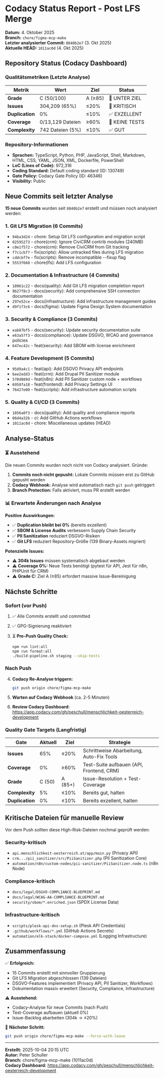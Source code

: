 # Codacy Status Report - Post LFS Merge

**Datum:** 4. Oktober 2025  
**Branch:** `chore/figma-mcp-make`  
**Letzter analysierter Commit:** `0840b2e7` (3. Okt 2025)  
**Aktuelle HEAD:** `1011ac0d` (4. Okt 2025)  

## Repository Status (Codacy Dashboard)

### Qualitätsmetriken (Letzte Analyse)

| Metrik | Wert | Ziel | Status |
|--------|------|------|--------|
| **Grade** | C (50/100) | A (≥85) | 🔴 UNTER ZIEL |
| **Issues** | 304,209 (65%) | ≤20% | 🔴 KRITISCH |
| **Duplication** | 0% | ≤10% | ✅ EXZELLENT |
| **Coverage** | 0/13,129 Dateien | ≥60% | 🔴 KEINE TESTS |
| **Complexity** | 742 Dateien (5%) | ≤10% | ✅ GUT |

### Repository-Informationen

- **Sprachen:** TypeScript, Python, PHP, JavaScript, Shell, Markdown, HTML, CSS, YAML, JSON, XML, Dockerfile, PowerShell
- **LoC (Lines of Code):** 972,316
- **Coding Standard:** Default coding standard (ID: 130749)
- **Gate Policy:** Codacy Gate Policy (ID: 46346)
- **Visibility:** Public

## Neue Commits seit letzter Analyse

**15 neue Commits** wurden seit `0840b2e7` erstellt und müssen noch analysiert werden:

### 1. Git LFS Migration (6 Commits)

- `94ba3d24` - chore: Setup Git LFS configuration and migration script
- `02595273` - chore(crm): Ignore CiviCRM contrib modules (240MB)
- `c0e1f572` - chore(crm): Remove CiviCRM from Git tracking
- `f7c1cbf7` - fix(scripts): Allow untracked files during LFS migration
- `cddcbf7e` - fix(scripts): Remove incompatible --fixup flag
- `5553f668` - chore(lfs): Add LFS configuration

### 2. Documentation & Infrastructure (4 Commits)

- `18961c22` - docs(quality): Add Git LFS migration completion report
- `9b27f8c3` - docs(security): Add comprehensive SSH connection documentation
- `297e52ce` - docs(infrastructure): Add infrastructure management guides
- `d9f1f3c6` - docs(figma): Update Figma Design System documentation

### 3. Security & Compliance (3 Commits)

- `eab87bf5` - docs(security): Update security documentation suite
- `e63a57f3` - docs(compliance): Update DSGVO, WCAG and governance policies
- `647ec42c` - feat(security): Add SBOM with license enrichment

### 4. Feature Development (5 Commits)

- `95d9a4c1` - feat(api): Add DSGVO Privacy API endpoints
- `bee2edd3` - feat(crm): Add Drupal PII Sanitizer module
- `570d889d` - feat(n8n): Add PII Sanitizer custom node + workflows
- `6958fa18` - feat(frontend): Add Privacy Settings UI
- `76427e00` - feat(scripts): Add infrastructure automation scripts

### 5. Quality & CI/CD (3 Commits)

- `1856a0f3` - docs(quality): Add quality and compliance reports
- `06d4a32b` - ci: Add GitHub Actions workflows
- `1011ac0d` - chore: Miscellaneous updates (HEAD)

## Analyse-Status

### ⏳ Ausstehend

Die neuen Commits wurden noch nicht von Codacy analysiert. Gründe:

1. **Commits noch nicht gepusht:** Lokale Commits müssen erst zu GitHub gepusht werden
2. **Codacy Webhook:** Analyse wird automatisch nach `git push` getriggert
3. **Branch Protection:** Falls aktiviert, muss PR erstellt werden

### 📊 Erwartete Änderungen nach Analyse

**Positive Auswirkungen:**

- ✅ **Duplication bleibt bei 0%** (bereits exzellent)
- ✅ **SBOM & License Audits** verbessern Supply Chain Security
- ✅ **PII Sanitization** reduziert DSGVO-Risiken
- ✅ **Git LFS** reduziert Repository-Größe (139 Binary-Assets migriert)

**Potenzielle Issues:**

- ⚠️ **304k Issues** müssen systematisch abgebaut werden
- ⚠️ **Coverage 0%:** Neue Tests benötigt (pytest für API, Jest für n8n, PHPUnit für CRM)
- ⚠️ **Grade C:** Ziel A (≥85) erfordert massive Issue-Bereinigung

## Nächste Schritte

### Sofort (vor Push)

1. ✅ Alle Commits erstellt und committed
2. ✅ GPG-Signierung reaktiviert
3. ⏳ **Pre-Push Quality Check:**

   ```bash
   npm run lint:all
   npm run format:all
   ./build-pipeline.sh staging --skip-tests
   ```

### Nach Push

4. **Codacy Re-Analyse triggern:**

   ```bash
   git push origin chore/figma-mcp-make
   ```

5. **Warten auf Codacy Webhook** (ca. 2-5 Minuten)
6. **Review Codacy Dashboard:** <https://app.codacy.com/gh/peschull/menschlichkeit-oesterreich-development>

### Quality Gate Targets (Langfristig)

| Gate | Aktuell | Ziel | Strategie |
|------|---------|------|-----------|
| **Issues** | 65% | ≤20% | Schrittweise Abarbeitung, Auto-Fix Tools |
| **Coverage** | 0% | ≥60% | Test-Suite aufbauen (API, Frontend, CRM) |
| **Grade** | C (50) | A (85+) | Issue-Resolution + Test-Coverage |
| **Complexity** | 5% | ≤10% | Bereits gut, halten |
| **Duplication** | 0% | ≤10% | Bereits exzellent, halten |

## Kritische Dateien für manuelle Review

Vor dem Push sollten diese High-Risk-Dateien nochmal geprüft werden:

### Security-kritisch

- `api.menschlichkeit-oesterreich.at/app/main.py` (Privacy API)
- `crm.../pii_sanitizer/src/PiiSanitizer.php` (PII Sanitization Core)
- `automation/n8n/custom-nodes/pii-sanitizer/PiiSanitizer.node.ts` (n8n Node)

### Compliance-kritisch

- `docs/legal/DSGVO-COMPLIANCE-BLUEPRINT.md`
- `docs/legal/WCAG-AA-COMPLIANCE-BLUEPRINT.md`
- `security/sbom/*.enriched.json` (SPDX License Data)

### Infrastructure-kritisch

- `scripts/plesk-api-dns-setup.sh` (Plesk API Credentials)
- `.github/workflows/*.yml` (GitHub Actions Secrets)
- `automation/elk-stack/docker-compose.yml` (Logging Infrastructure)

## Zusammenfassung

✅ **Erfolgreich:**

- 15 Commits erstellt mit sinnvoller Gruppierung
- Git LFS Migration abgeschlossen (139 Dateien)
- DSGVO-Features implementiert (Privacy API, PII Sanitizer, Workflows)
- Dokumentation massiv erweitert (Security, Compliance, Infrastructure)

⚠️ **Ausstehend:**

- Codacy-Analyse für neue Commits (nach Push)
- Test-Coverage aufbauen (aktuell 0%)
- Issue-Backlog abarbeiten (304k → ≤20%)

🎯 **Nächster Schritt:**

```bash
git push origin chore/figma-mcp-make --force-with-lease
```

---

**Erstellt:** 2025-10-04 20:15 UTC  
**Autor:** Peter Schuller  
**Branch:** chore/figma-mcp-make (1011ac0d)  
**Codacy Dashboard:** <https://app.codacy.com/gh/peschull/menschlichkeit-oesterreich-development>

